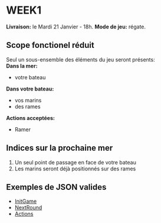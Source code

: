 # WEEK1

**Livraison:** le Mardi 21 Janvier - 18h.
**Mode de jeu:** régate.

## Scope fonctionel réduit
Seul un sous-ensemble des éléments du jeu seront présents:  
**Dans la mer:**  
- votre bateau

**Dans votre bateau:**  
- vos marins  
- des rames

**Actions acceptées:**  
- Ramer

## Indices sur la prochaine mer

 1. Un seul point de passage en face de votre bateau
 2. Les marins seront déjà positionnés sur des rames

## Exemples de JSON valides

 - [InitGame](./InitGame.json)
 - [NextRound](./NextRound.json)
 - [Actions](./Actions.json)

